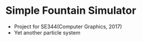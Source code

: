 # Simple Fountain Simulator
- Project for SE344(Computer Graphics, 2017)
- Yet another particle system